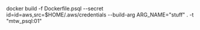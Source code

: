 docker build -f Dockerfile.psql --secret id=id=aws,src=$HOME/.aws/credentials --build-arg ARG_NAME="stuff" . -t "mtw_psql:01"
